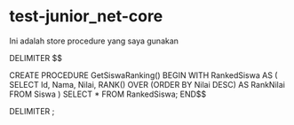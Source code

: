 # test-junior_net-core

Ini adalah store procedure yang saya gunakan

DELIMITER $$

CREATE PROCEDURE GetSiswaRanking()
BEGIN
    WITH RankedSiswa AS (
        SELECT 
            Id, Nama, Nilai,
            RANK() OVER (ORDER BY Nilai DESC) AS RankNilai
        FROM Siswa
    )
    SELECT * FROM RankedSiswa;
END$$

DELIMITER ;